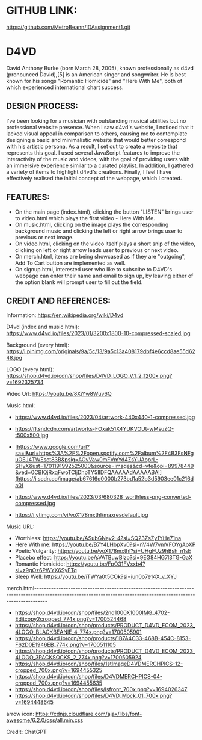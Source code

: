 # GITHUB LINK:
https://github.com/MetroBeann/IDAssignment1.git

# D4VD
David Anthony Burke (born March 28, 2005), known professionally as d4vd (pronounced David),[5] is an American singer and songwriter. He is best known for his songs "Romantic Homicide" and "Here With Me", both of which experienced international chart success.


## DESIGN PROCESS:
I've been looking for a musician with outstanding musical abilities but no professional website presence. When I saw d4vd's website, I noticed that it lacked visual appeal in comparison to others, causing me to contemplate designing a basic and minimalistic website that would better correspond with his artistic persona. As a result, I set out to create a website that represents this goal. I used several JavaScript features to improve the interactivity of the music and videos, with the goal of providing users with an immersive experience similar to a curated playlist. In addition, I gathered a variety of items to highlight d4vd's creations. Finally, I feel I have effectively realised the initial concept of the webpage, which I created.


## FEATURES:
* On the main page (index.html), clicking the button "LISTEN" brings user to video.html which plays the first video - Here With Me.
* On music.html, clicking on the image plays the corresponding background music and clicking the left or right arrow brings user to previous or next image.
* On video.html, clicking on the video itself plays a short snip of the video, clicking on left or right arrow leads user to previous or next video.
* On merch.html, items are being showcased as if they are "outgoing", Add To Cart button are implemented as well.
* On signup.html, interested user who like to subscibe to D4VD's webpage can enter their name and email to sign up, by leaving either of the option blank will prompt user to fill out the field.

## CREDIT AND REFERENCES:
Information: https://en.wikipedia.org/wiki/D4vd

D4vd (index and music html):
https://www.d4vd.io/files/2023/01/3200x1800-10-compressed-scaled.jpg

Background (every html):
https://i.pinimg.com/originals/9a/5c/13/9a5c13a408179dbf4e6ccd8ae55d6248.jpg

LOGO (every html):
https://shop.d4vd.io/cdn/shop/files/D4VD_LOGO_V.1_2_1200x.png?v=1692325734

Video Url:
https://youtu.be/8XjYw8Wuv6Q

Music.html:

* https://www.d4vd.io/files/2023/04/artwork-440x440-1-compressed.jpg

* https://i1.sndcdn.com/artworks-FOxak51X4YUKVOUt-wMsuZQ-t500x500.jpg

* [https://www.google.com/url?sa=i&url=https%3A%2F%2Fopen.spotify.com%2Falbum%2F4B3FsNFguOEJ4TWEsct83B&psig=AOvVaw0mFVmYd4ZsYUAoprL-SHyX&ust=1701191992525000&source=images&cd=vfe&opi=89978449&ved=0CBIQjRxqFwoTCIjDhpTY5IIDFQAAAAAdAAAAABAI](https://i.scdn.co/image/ab67616d0000b273bd1a52b3d5903ee01c216da0)

* https://www.d4vd.io/files/2023/03/680328_worthless-png-converted-compressed.jpg

* https://i.ytimg.com/vi/voX178mxthI/maxresdefault.jpg

Music URL:
* Worthless: https://youtu.be/ASubGNey2-4?si=SQ23ZsZy1YHe71na
* Here With me: https://youtu.be/B7Y4LHbpXv0?si=nV4W7vmVFOYgAoXP
* Poetic Vulgarity: https://youtu.be/voX178mxthI?si=UHgFUz9hBsh_n1sE
* Placebo effect: https://youtu.be/sVATBuwBIzo?si=9EG84HG7l3TG-GaX
* Romantic Homicide: https://youtu.be/FpO31FVxxb4?si=z9gOz6PWYX6SyFTq
* Sleep Well: https://youtu.be/iTWYa0t5COk?si=iun0o7e14X_v_XYJ

merch.html-----------------------------------------------------------------------------------------------------------------------------------------------------------------
* https://shop.d4vd.io/cdn/shop/files/2nd1000X1000IMG_4702-Editcopy2cropped_774x.png?v=1700524468
* https://shop.d4vd.io/cdn/shop/products/PRODUCT_D4VD_ECOM_2023_4LOGO_BLACKBEANIE_4_774x.png?v=1700505901
* https://shop.d4vd.io/cdn/shop/products/1B7A4C33-468B-454C-8153-F62D0E1946EB_774x.png?v=1700511105
* https://shop.d4vd.io/cdn/shop/products/PRODUCT_D4VD_ECOM_2023_4LOGO_3PACKSOCKS_2_774x.png?v=1700505924
* https://shop.d4vd.io/cdn/shop/files/1stImageD4VDMERCHPICS-12-cropped_700x.png?v=1694455325
* https://shop.d4vd.io/cdn/shop/files/D4VDMERCHPICS-04-cropped_700x.png?v=1694455635
* https://shop.d4vd.io/cdn/shop/files/lsfront_700x.png?v=1694026347
* https://shop.d4vd.io/cdn/shop/files/D4VD_Mock_01_700x.png?v=1694448645

arrow icon:
https://cdnjs.cloudflare.com/ajax/libs/font-awesome/6.2.0/css/all.min.css

Credit: ChatGPT 
